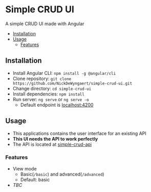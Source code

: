 # Simple CRUD UI
A simple CRUD UI made with Angular

* [Installation](#Installation)
* [Usage](#Usage)
    * [Features](#Features)

## Installation
* Install Angular CLI: `npm install -g @angular/cli`
* Clone repository: `git clone https://github.com/NickDeWyngaert/simple-crud-ui.git`
* Change directory: `cd simple-crud-ui`
* Install dependencies: `npm install`
* Run server: `ng serve` or `ng serve -o`
    * Default endpoint is [localhost:4200](http://localhost:4200)

## Usage
* This applications contains the user interface for an existing API
* **This UI needs the API to work perfectly**
* The API is located at [simple-crud-api](https://github.com/NickDeWyngaert/simple-crud-api)

### Features
* View mode
    * Basic(`/basic`) and advanced(`/advanced`)
    * Default: basic
* *TBC*
